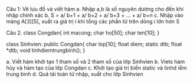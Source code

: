Câu 1: Vẽ lưu đồ và viết hàm
a. Nhập a,b là số nguyên dương cho đến khi nhập chính xác
b. S = a/ b+1 + a/ b+2 + a/ b+3 + ... + a/ b+n
c. Nhập vào mảng A[3][5], xuất ra giá trị i khi tổng các phần tử trên dòng i lớn hơn S

Câu 2.
class Congdan{
int macong;
char ho[50];
char ten[10];
}

class Sinhvien: public Congdan{
char lop[10];
float diem;
static dtb;
float *dtb;
void tinhdiemtrungbinh();
}

a. Viết hàm khởi tạo 1 tham số và 2 tham số của lớp Sinhvien
b. Viets hàm hủy và hàm tạo của lớp Congdan
c. Khởi tạo giá trị biến static và tinhd iểm trung bình
d. Quá tải toán tử nhập, xuất cho lớp Sinhvien
